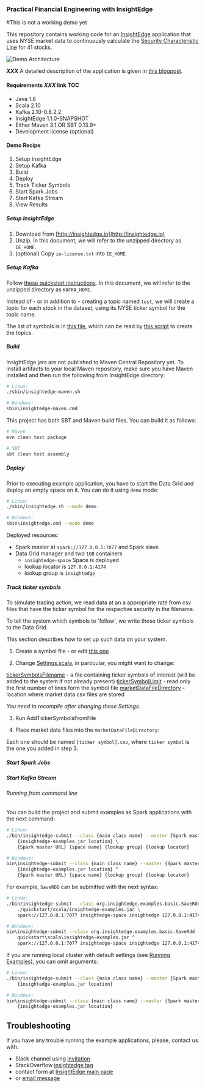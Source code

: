 ### Practical Financial Engineering with InsightEdge

#This is not a working demo yet

This repository contains working code for an [InsightEdge](http://insightedge.io) application that uses NYSE market data to continuously calculate the [Security Characteristic Line](https://en.wikipedia.org/wiki/Security_characteristic_line) for 41 stocks.

![Demo Architecture](docs/images/demo-flow.png)

***XXX*** A detailed description of the application is given in [this blogpost](#todo).

#### Requirements    ***XXX*** link TOC
* Java 1.8
* Scala 2.10
* Kafka 2.10-0.8.2.2
* InsightEdge 1.1.0-SNAPSHOT
* Either Maven 3.1 OR SBT 0.13.9+
* Development license (optional)

#### Demo Recipe

1. Setup InsightEdge
2. Setup Kafka
3. Build
4. Deploy
5. Track Ticker Symbols
6. Start Spark Jobs
7. Start Kafka Stream
8. View Results

##### Setup InsightEdge

1. Download from [http://insightedge.io](http://insightedge.io)
2. Unzip. In this document, we will refer to the unzipped directory as `IE_HOME`.
3. (optional) Copy `ie-license.txt` into `IE_HOME`. 

##### Setup Kafka

Follow [these quickstart instructions](http://kafka.apache.org/quickstart). In this document, we will refer to the unzipped directory as `KAFKA_HOME`. 

Instead of - or in addition to - creating a topic named `test`, we will create a topic for each stock in the dataset, using its NYSE ticker symbol for the topic name.

The list of symbols is in [this file](src/main/resources/NYSE-ticker-symbols.txt), which can be read by [this script](src/main/bash/add-topics.sh) to create the topics.

##### Build

InsightEdge jars are not published to Maven Central Repository yet. To install artifacts to your local Maven repository, make sure you have Maven installed and then run the following from InsightEdge directory:
```bash
# Linux:
./sbin/insightedge-maven.sh

# Windows:
sbin\insightedge-maven.cmd
```

This project has both SBT and Maven build files. You can build it as follows:

```bash
# Maven
mvn clean test package

# SBT
sbt clean test assembly
```

##### Deploy

Prior to executing example application, you have to start the Data Grid and deploy an empty space on it. You can do it using `demo` mode:
```bash
# Linux:
./sbin/insightedge.sh --mode demo

# Windows:
sbin\insightedge.cmd --mode demo
```

Deployed resources:
  
* Spark master at `spark://127.0.0.1:7077` and Spark slave
* Data Grid manager and two `1GB` containers
    - `insightedge-space` Space is deployed 
    - lookup locator is `127.0.0.1:4174`
    - lookup group is `insightedge`

##### Track ticker symbols

To simulate trading action, we read data at an a appropriate rate from csv files that have the ticker symbol for the respective security in the filename.
 
To tell the system which symbols to 'follow', we write those ticker symbols to the Data Grid. 

This section describes how to set up such data on your system.

1. Create a symbol file - or edit [this one]()

2. Change [Settings.scala](), in particular, you might want to change:

[tickerSymbolsFilename]() - a file containing ticker symbols of interest (will be added to the system if not already present)
[tickerSymbolLimit]() - read only the first number of lines form the symbol file
[marketDataFileDirectory]() - location where market data csv files are stored

*You need to recompile after changing these Settings.*

3. Run AddTickerSymbolsFromFile 

4. Place market data files into the `marketDataFileDirectory`:

Each one should be named `[ticker symbol].csv`, where `ticker symbol` is the one you added in step 3.

##### Start Spark Jobs

##### Start Kafka Stream

###### Running from command line

You can build the project and submit examples as Spark applications with the next command:
```bash
# Linux:
./bin/insightedge-submit --class {main class name} --master {Spark master URL} \
    {insightedge-examples.jar location} \
    {Spark master URL} {space name} {lookup group} {lookup locator}

# Windows:
bin\insightedge-submit --class {main class name} --master {Spark master URL} ^
    {insightedge-examples.jar location} ^
    {Spark master URL} {space name} {lookup group} {lookup locator}
```

For example, `SaveRDD` can be submitted with the next syntax:
```bash
# Linux:
./bin/insightedge-submit --class org.insightedge.examples.basic.SaveRdd --master spark://127.0.0.1:7077 \
    ./quickstart/scala/insightedge-examples.jar \
    spark://127.0.0.1:7077 insightedge-space insightedge 127.0.0.1:4174

# Windows:
bin\insightedge-submit --class org.insightedge.examples.basic.SaveRdd --master spark://127.0.0.1:7077 ^
    quickstart\scala\insightedge-examples.jar ^
    spark://127.0.0.1:7077 insightedge-space insightedge 127.0.0.1:4174
```

If you are running local cluster with default settings (see [Running Examples](#running-examples)), you can omit arguments:
```bash
# Linux:
./bin/insightedge-submit --class {main class name} --master {Spark master URL} \
    {insightedge-examples.jar location}

# Windows:
bin\insightedge-submit --class {main class name} --master {Spark master URL} ^
    {insightedge-examples.jar location}
```

## Troubleshooting

If you have any trouble running the example applications, please, contact us with:
- Slack channel using [invitation](http://insightedge-slack.herokuapp.com/)
- StackOverflow [insightedge tag](http://stackoverflow.com/questions/tagged/insightedge)
- contact form at [InsightEdge main page](http://insightedge.io/)
- or [email message](mailto:hello@insightedge.io)